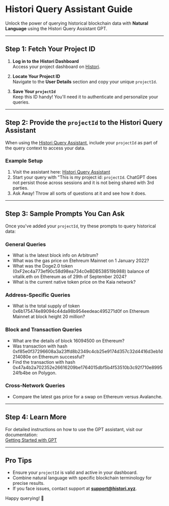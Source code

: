 # Histori Query Assistant Guide  

Unlock the power of querying historical blockchain data with **Natural Language** using the Histori Query Assistant GPT.

---

## Step 1: Fetch Your Project ID  

1. **Log in to the Histori Dashboard**  
   Access your project dashboard on [Histori](https://histori.xyz).  

2. **Locate Your Project ID**  
   Navigate to the **User Details** section and copy your unique `projectId`.  

3. **Save Your `projectId`**  
   Keep this ID handy! You'll need it to authenticate and personalize your queries.  

---

## Step 2: Provide the `projectId` to the Histori Query Assistant  

When using the [Histori Query Assistant]( https://chatgpt.com/g/g-6735c71f43c081908d3729de9504cc67-histori-query-assistant), include your `projectId` as part of the query context to access your data.  

### Example Setup  
1. Visit the assistant here: [Histori Query Assistant](https://chatgpt.com/g/g-6735c71f43c081908d3729de9504cc67-histori-query-assistant)
2. Start your query with "This is my project id: `projectId`. ChatGPT does not persist those across sessions and it is not being shared with 3rd parties.
3. Ask Away! Throw all sorts of questions at it and see how it does.

---

## Step 3: Sample Prompts You Can Ask  

Once you've added your `projectId`, try these prompts to query historical data:  

### General Queries  
- What is the latest block info on Arbitrum?
- What was the gas price on Etehreum Mainnet on 1 January 2022?
- What was the Doge2.0 token (0xF2ec4a773ef90c58d98ea734c0eBDB538519b988) balance of vitalik.eth on Ethereum as of 29th of September 2024?
- What is the current native token price on the Kaia network?

### Address-Specific Queries  
- What is the total supply of token 0x6b175474e89094c44da98b954eedeac495271d0f on Ethereum Mainnet at block height 20 million?

### Block and Transaction Queries  
- What are the details of block 16094500 on Ethereum?
- Was transaction with hash 0xf85e0f37296608a3a23ffd8b2349c4cb25e9174d357c32d4416d3eb1d214080e on Ethereum successful?
- Find the transaction with hash 0x47a4b2a702352e26616209be1764015dbf5b4f53510b3c92f710e899524fb4be on Polygon.

### Cross-Network Queries  
- Compare the latest gas price for a swap on Ethereum versus Avalanche.

---

## Step 4: Learn More  

For detailed instructions on how to use the GPT assistant, visit our documentation:  
[Getting Started with GPT](https://docs.histori.xyz/start/gpt)  

---

## Pro Tips  

- Ensure your `projectId` is valid and active in your dashboard.  
- Combine natural language with specific blockchain terminology for precise results.  
- If you face issues, contact support at **support@histori.xyz**.  

Happy querying! 🚀  
